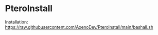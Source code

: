 # PteroInstall
Installation:
https://raw.githubusercontent.com/AxenoDev/PteroInstall/main/bashall.sh
